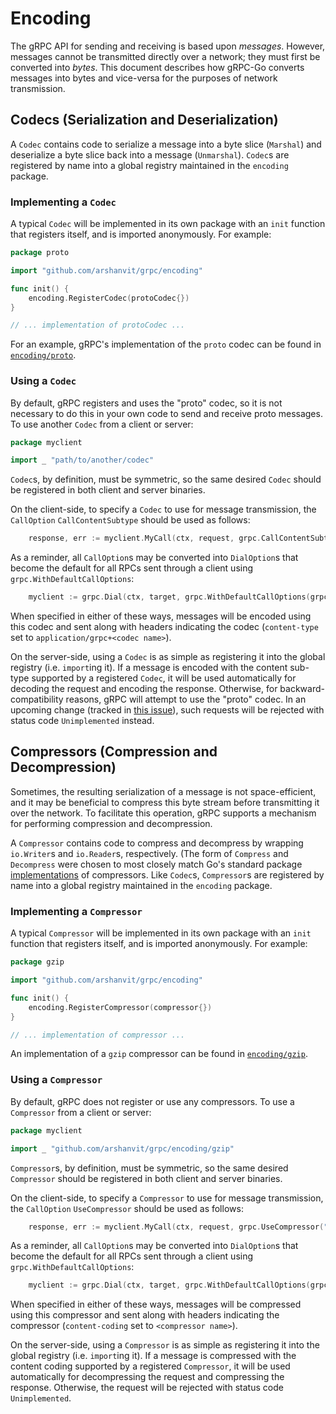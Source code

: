 # Encoding

The gRPC API for sending and receiving is based upon *messages*.  However,
messages cannot be transmitted directly over a network; they must first be
converted into *bytes*.  This document describes how gRPC-Go converts messages
into bytes and vice-versa for the purposes of network transmission.

## Codecs (Serialization and Deserialization)

A `Codec` contains code to serialize a message into a byte slice (`Marshal`) and
deserialize a byte slice back into a message (`Unmarshal`).  `Codec`s are
registered by name into a global registry maintained in the `encoding` package.

### Implementing a `Codec`

A typical `Codec` will be implemented in its own package with an `init` function
that registers itself, and is imported anonymously.  For example:

```go
package proto

import "github.com/arshanvit/grpc/encoding"

func init() {
	encoding.RegisterCodec(protoCodec{})
}

// ... implementation of protoCodec ...
```

For an example, gRPC's implementation of the `proto` codec can be found in
[`encoding/proto`](https://godoc.org/github.com/arshanvit/grpc/encoding/proto).

### Using a `Codec`

By default, gRPC registers and uses the "proto" codec, so it is not necessary to
do this in your own code to send and receive proto messages.  To use another
`Codec` from a client or server:

```go
package myclient

import _ "path/to/another/codec"
```

`Codec`s, by definition, must be symmetric, so the same desired `Codec` should
be registered in both client and server binaries.

On the client-side, to specify a `Codec` to use for message transmission, the
`CallOption` `CallContentSubtype` should be used as follows:

```go
	response, err := myclient.MyCall(ctx, request, grpc.CallContentSubtype("mycodec"))
```

As a reminder, all `CallOption`s may be converted into `DialOption`s that become
the default for all RPCs sent through a client using `grpc.WithDefaultCallOptions`:

```go
	myclient := grpc.Dial(ctx, target, grpc.WithDefaultCallOptions(grpc.CallContentSubtype("mycodec")))
```

When specified in either of these ways, messages will be encoded using this
codec and sent along with headers indicating the codec (`content-type` set to
`application/grpc+<codec name>`).

On the server-side, using a `Codec` is as simple as registering it into the
global registry (i.e. `import`ing it).  If a message is encoded with the content
sub-type supported by a registered `Codec`, it will be used automatically for
decoding the request and encoding the response.  Otherwise, for
backward-compatibility reasons, gRPC will attempt to use the "proto" codec.  In
an upcoming change (tracked in [this
issue](https://github.com/grpc/grpc-go/issues/1824)), such requests will be
rejected with status code `Unimplemented` instead.

## Compressors (Compression and Decompression)

Sometimes, the resulting serialization of a message is not space-efficient, and
it may be beneficial to compress this byte stream before transmitting it over
the network.  To facilitate this operation, gRPC supports a mechanism for
performing compression and decompression.

A `Compressor` contains code to compress and decompress by wrapping `io.Writer`s
and `io.Reader`s, respectively.  (The form of `Compress` and `Decompress` were
chosen to most closely match Go's standard package
[implementations](https://golang.org/pkg/compress/) of compressors.  Like
`Codec`s, `Compressor`s are registered by name into a global registry maintained
in the `encoding` package.

### Implementing a `Compressor`

A typical `Compressor` will be implemented in its own package with an `init`
function that registers itself, and is imported anonymously.  For example:

```go
package gzip

import "github.com/arshanvit/grpc/encoding"

func init() {
	encoding.RegisterCompressor(compressor{})
}

// ... implementation of compressor ...
```

An implementation of a `gzip` compressor can be found in
[`encoding/gzip`](https://godoc.org/github.com/arshanvit/grpc/encoding/gzip).

### Using a `Compressor`

By default, gRPC does not register or use any compressors.  To use a
`Compressor` from a client or server:

```go
package myclient

import _ "github.com/arshanvit/grpc/encoding/gzip"
```

`Compressor`s, by definition, must be symmetric, so the same desired
`Compressor` should be registered in both client and server binaries.

On the client-side, to specify a `Compressor` to use for message transmission,
the `CallOption` `UseCompressor` should be used as follows:

```go
	response, err := myclient.MyCall(ctx, request, grpc.UseCompressor("gzip"))
```

As a reminder, all `CallOption`s may be converted into `DialOption`s that become
the default for all RPCs sent through a client using `grpc.WithDefaultCallOptions`:

```go
	myclient := grpc.Dial(ctx, target, grpc.WithDefaultCallOptions(grpc.UseCompressor("gzip")))
```

When specified in either of these ways, messages will be compressed using this
compressor and sent along with headers indicating the compressor
(`content-coding` set to `<compressor name>`).

On the server-side, using a `Compressor` is as simple as registering it into the
global registry (i.e. `import`ing it).  If a message is compressed with the
content coding supported by a registered `Compressor`, it will be used
automatically for decompressing the request and compressing the response.
Otherwise, the request will be rejected with status code `Unimplemented`.
